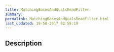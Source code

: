 ```yaml
---
title: MatchingBasesAndQualsReadFilter
summary: 
permalink: MatchingBasesAndQualsReadFilter.html
last_updated: 19-58-2017 02:58:19
---
```


## Description



